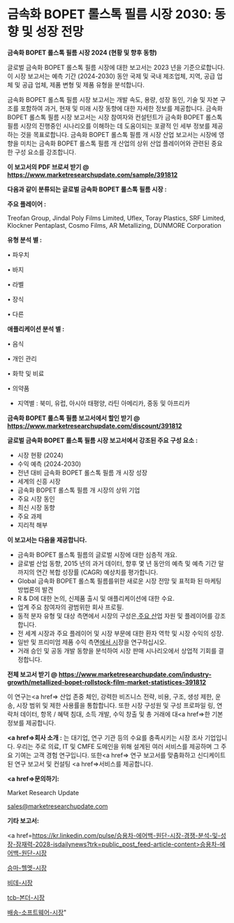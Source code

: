 # 금속화 BOPET 롤스톡 필름 시장 2030: 동향 및 성장 전망

<strong>금속화 BOPET 롤스톡 필름 시장 2024 (현황 및 향후 동향)</strong>

글로벌 금속화 BOPET 롤스톡 필름 시장에 대한 보고서는 2023 년을 기준으로합니다.이 시장 보고서는 예측 기간 (2024-2030) 동안 국제 및 국내 제조업체, 지역, 공급 업체 및 공급 업체, 제품 변형 및 제품 유형을 분석합니다.

금속화 BOPET 롤스톡 필름 시장 보고서는 개발 속도, 용량, 성장 동인, 기술 및 자본 구조를 포함하여 과거, 현재 및 미래 시장 동향에 대한 자세한 정보를 제공합니다. 금속화 BOPET 롤스톡 필름 시장 보고서는 시장 참여자와 컨설턴트가 금속화 BOPET 롤스톡 필름 시장의 진행중인 시나리오를 이해하는 데 도움이되는 포괄적 인 세부 정보를 제공하는 것을 목표로합니다. 금속화 BOPET 롤스톡 필름 개 시장 산업 보고서는 시장에 영향을 미치는 금속화 BOPET 롤스톡 필름 개 산업의 상위 산업 플레이어와 관련된 중요한 구성 요소를 강조합니다.



<strong>이 보고서의 PDF 브로셔 받기 @ <a href=https://www.marketresearchupdate.com/sample/391812>https://www.marketresearchupdate.com/sample/391812</a></strong>



<strong>다음과 같이 분류되는 글로벌 금속화 BOPET 롤스톡 필름 시장 :</strong>



<strong>주요 플레이어 :</strong>

Treofan Group, Jindal Poly Films Limited, Uflex, Toray Plastics, SRF Limited, Klockner Pentaplast, Cosmo Films, AR Metallizing, DUNMORE Corporation



<strong>유형 분석 별 :</strong>

• 파우치

• 바지

• 라벨

• 장식

• 다른



<strong>애플리케이션 분석 별 :</strong>

• 음식

• 개인 관리

• 화학 및 비료

• 의약품

<ul>
  <li>지역별 : 북미, 유럽, 아시아 태평양, 라틴 아메리카, 중동 및 아프리카</li>
</ul>


<strong>금속화 BOPET 롤스톡 필름 보고서에서 할인 받기 @ <a href=https://www.marketresearchupdate.com/discount/391812>https://www.marketresearchupdate.com/discount/391812</a></strong>



<strong>글로벌 금속화 BOPET 롤스톡 필름 시장 보고서에서 강조된 주요 구성 요소 :</strong>
<ul>
  <li>시장 현황 (2024)</li>
  <li>수익 예측 (2024-2030)</li>
  <li>전년 대비 금속화 BOPET 롤스톡 필름 개 시장 성장</li>
  <li>세계의 신흥 시장</li>
  <li>금속화 BOPET 롤스톡 필름 개 시장의 상위 기업</li>
  <li>주요 시장 동인</li>
  <li>최신 시장 동향</li>
  <li>주요 과제</li>
  <li>지리적 해부</li>
</ul>


<strong>이 보고서는 다음을 제공합니다.</strong>
<ul>
  <li>금속화 BOPET 롤스톡 필름의 글로벌 시장에 대한 심층적 개요.</li>
  <li>글로벌 산업 동향, 2015 년의 과거 데이터, 향후 몇 년 동안의 예측 및 예측 기간 말까지의 연간 복합 성장률 (CAGR) 예상치를 평가합니다.</li>
  <li>Global 금속화 BOPET 롤스톡 필름를위한 새로운 시장 전망 및 표적화 된 마케팅 방법론의 발견</li>
  <li>R &amp; D에 대한 논의, 신제품 출시 및 애플리케이션에 대한 수요.</li>
  <li>업계 주요 참여자의 광범위한 회사 프로필.</li>
  <li>동적 분자 유형 및 대상 측면에서 시장의 구성은<a href=> 주요 산</a>업 자원 및 플레이어를 강조합니다.</li>
  <li>전 세계 시장과 주요 플레이어 및 시장 부문에 대한 환자 역학 및 시장 수익의 성장.</li>
  <li>일반 및 프리미엄 제품 수익 측면<a href=>에서 시</a>장을 연구하십시오.</li>
  <li>거래 승인 및 공동 개발 동향을 분석하여 시장 판매 시나리오에서 상업적 기회를 결정합니다.</li>
</ul>



<strong>전체 보고서 받기 @ <a href=https://www.marketresearchupdate.com/industry-growth/metallized-bopet-rollstock-film-market-statistices-391812>https://www.marketresearchupdate.com/industry-growth/metallized-bopet-rollstock-film-market-statistices-391812</a></strong>

이 연구는<a href=> 산업 존중</a> 체인, 강력한 비즈니스 전략, 비용, 구조, 생성 제한, 운송, 시장 범위 및 제한 사용률을 통합합니다. 또한 시장 구성원 및 구성 프로파일 링, 연락처 데이터, 항목 / 혜택 침대, 소득 개발, 수익 창출 및 총 거래에 대<a href=>한 기본 </a>정보를 제공합니다.



<strong><a href=>회사 소</a>개 :</strong>
는 대기업, 연구 기관 등의 수요를 충족시키는 시장 조사 기업입니다. 우리는 주로 의료, IT 및 CMFE 도메인을 위해 설계된 여러 서비스를 제공하며 그 주요 기여는 고객 경험 연구입니다. 또한<a href=> 연구 보</a>고서를 맞춤화하고 신디케이트 된 연구 보고서 및 컨설팅 <a href=>서비스</a>를 제공합니다.



<strong><a href=>문의하기:</a></strong>

Market Research Update

sales@marketresearchupdate.com



<strong>기타 보고서:</strong>

<a href=https://kr.linkedin.com/pulse/승용차-에어백-원단-시장-경쟁-분석-및-성장-잠재력-2028-isdailynews?trk=public_post_feed-article-content>승용차-에어백-원단-시장</a>

<a href=https://www.linkedin.com/pulse/승마-헬멧-시장-세분화-연구-및-목표-고객2029년-isdailynews/>승마-헬멧-시장</a>

<a href=https://www.linkedin.com/pulse/비데-시장-진입-전략-및-위험-평가2029년-survey-spotlight-pro-24-analysis-2illf/>비데-시장</a>

<a href=https://www.linkedin.com/pulse/tcb-본더-시장-경쟁-분석-및-성장-잠재력-2029-analytics-avenue-adventures-24-ana-azzcf/>tcb-본더-시장</a>

<a href=https://www.linkedin.com/pulse/배송-소프트웨어-시장-세분화-연구-및-목표-고객2030년-analytics-alchemy-360-analysis-cygff/>배송-소프트웨어-시장</a>"
